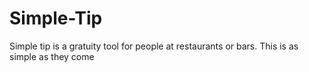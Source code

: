 # Simple-Tip
Simple tip is a gratuity tool for people at restaurants or bars. This is as simple as they come
